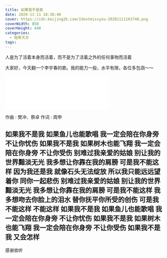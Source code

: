```yaml
---
title: 如果我不是我
date: 2020-11-11 18:36:40
cover: https://cdn.beijing2b.com/Idontmissyou-20201111163740.png
coverWidth: 858
coverHeight: 448
categories:
  - 贻笑大方
tags:
---
```

人是为了活着本身而活着，而不是为了活着之外的任何事物而活着

<!-- more -->

大家好，今天翻一个李宇春的歌。我的能力一般，水平有限，各位多包涵～～

<iframe frameborder="no" border="0" marginwidth="0" marginheight="0" width=330 height=110 src="//music.163.com/outchain/player?type=1&id=98111852&auto=1&height=90"></iframe>

作曲 : 樊冲、蔡卓
作词 : 周申

如果我不是我
如果鱼儿也能歌唱
我一定会陪在你身旁
不让你忧伤
如果我不是我
如果树木也能飞翔
我一定会陪在你身旁
不让你受伤
别难过我亲爱的姑娘
别让我的世界黯淡无光
我多想让你靠在我的肩膀
可是我不能这样
因为我还是我
就像石头无法绽放
所以我只能远远望着你
同你一起悲伤
别难过我亲爱的姑娘
别让我的世界黯淡无光
我多想让你靠在我的肩膀
可是我不能这样
我多想吻去你脸上的泪水
替你抚平你所受的创伤
可是我不能这样
不能这样
如果我不是我
如果鱼儿也能歌唱
我一定会陪在你身旁
不让你忧伤
如果我不是我
如果树木也能飞翔
我一定会陪在你身旁
不让你受伤
如果我不是我
又会怎样
---

感谢收听
